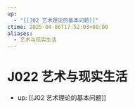 ```yaml
---
up:
  - "[[J02 艺术理论的基本问题]]"
ctime: 2025-04-06T17:52:03+08:00
aliases:
  - 艺术与现实生活
---
```


# J022 艺术与现实生活

- up: [[J02 艺术理论的基本问题]]
